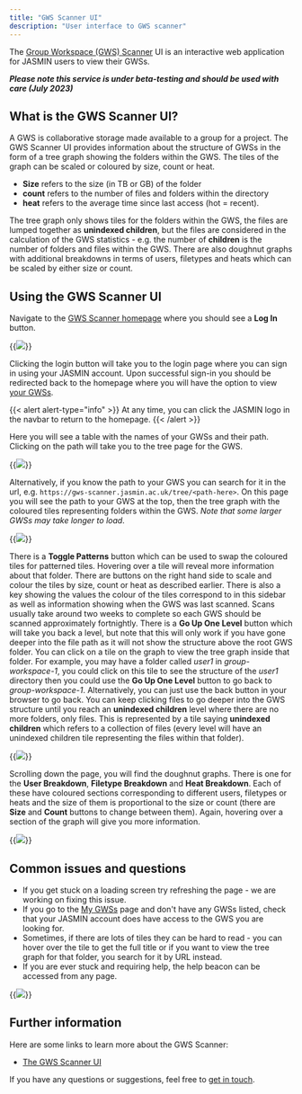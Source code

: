 ```yaml
---
title: "GWS Scanner UI"
description: "User interface to GWS scanner"
---
```


The [Group Workspace (GWS) Scanner](https://gws-scanner.jasmin.ac.uk/) UI is an interactive web application for JASMIN users to view their GWSs.

**_Please note this service is under beta-testing and should be used with care (July 2023)_**

## What is the GWS Scanner UI?

A GWS is collaborative storage made available to a group for a project. The GWS Scanner UI provides information about the structure of GWSs in the form of a tree graph showing the folders within the GWS. The tiles of the graph can be scaled or coloured by size, count or heat. 
- **Size** refers to the size (in TB or GB) of the folder
- **count** refers to the number of files and folders within the directory
- **heat** refers to the average time since last access (hot = recent).

The tree graph only shows tiles for the folders within the GWS, the files are lumped together as **unindexed children**, but the files are considered in the calculation of the GWS statistics - e.g. the number of **children** is the number of folders and files within the GWS. There are also doughnut graphs with additional breakdowns in terms of users, filetypes and heats which can be scaled by either size or count.

## Using the GWS Scanner UI

Navigate to the [GWS Scanner homepage](https://gws-scanner.jasmin.ac.uk/) where you should see a **Log In** button.

{{<image src="img/docs/gws-scanner-ui/gws-scanner-homepage.png" caption="">}}

Clicking the login button will take you to the login page where you can sign in using your JASMIN account. Upon successful sign-in you should be redirected back to the homepage where you will have the option to view [your GWSs](https://gws-scanner.jasmin.ac.uk/my_gws).

{{< alert alert-type="info" >}}
 At any time, you can click the JASMIN logo in the navbar to return to the homepage.
{{< /alert >}}

Here you will see a table with the names of your GWSs and their path. Clicking on the path will take you to the tree page for the GWS.

{{<image src="img/docs/gws-scanner-ui/gws-scanner-my-gws.png" caption="">}}

Alternatively, if you know the path to your GWS you can search for it in the url, e.g. `https://gws-scanner.jasmin.ac.uk/tree/<path-here>`. On this page you will see the path to your GWS at the top, then the tree graph with the coloured tiles representing folders within the GWS. *Note that some larger GWSs may take longer to load*. 

{{<image src="img/docs/gws-scanner-ui/gws-scanner-tree-page.png" caption="">}}

There is a **Toggle Patterns** button which can be used to swap the coloured tiles for patterned tiles. Hovering over a tile will reveal more information about that folder. There are buttons on the right hand side to scale and colour the tiles by size, count or heat as described earlier. There is also a key showing the values the colour of the tiles correspond to in this sidebar as well as information showing when the GWS was last scanned. Scans usually take around two weeks to complete so each GWS should be scanned approximately fortnightly. There is a **Go Up One Level** button which will take you back a level, but note that this will only work if you have gone deeper into the file path as it will not show the structure above the root GWS folder. You can click on a tile on the graph to view the tree graph inside that folder. For example, you may have a folder called *user1* in *group-workspace-1*, you could click on this tile to see the structure of the *user1* directory then you could use the **Go Up One Level** button to go back to *group-workspace-1*. Alternatively, you can just use the back button in your browser to go back. You can keep clicking files to go deeper into the GWS structure until you reach an **unindexed children** level where there are no more folders, only files. This is represented by a tile saying **__unindexed children__** which refers to a collection of files (every level will have an unindexed children tile representing the files within that folder).

{{<image src="img/docs/gws-scanner-ui/gws-scanner-unindexed-children.png" caption="">}}

Scrolling down the page, you will find the doughnut graphs. There is one for the **User Breakdown**, **Filetype Breakdown** and **Heat Breakdown**. Each of these have coloured sections corresponding to different users, filetypes or heats and the size of them is proportional to the size or count (there are **Size** and **Count** buttons to change between them). Again, hovering over a section of the graph will give you more information.

{{<image src="img/docs/gws-scanner-ui/gws-scanner-doughnut-graphs.png" caption="">}}

## Common issues and questions

  * If you get stuck on a loading screen try refreshing the page - we are working on fixing this issue. 
  * If you go to the [My GWSs](https://gws-scanner.jasmin.ac.uk/my_gws) page and don't have any GWSs listed, check that your JASMIN account does have access to the GWS you are looking for.
  * Sometimes, if there are lots of tiles they can be hard to read - you can hover over the tile to get the full title or if you want to view the tree graph for that folder, you search for it by URL instead. 
  * If you are ever stuck and requiring help, the help beacon can be accessed from any page.

{{<image src="img/docs/gws-scanner-ui/gws-scanner-beacon.png" wrapper="col-2 mx-auto" caption="">}}

## Further information

Here are some links to learn more about the GWS Scanner:

  * [The GWS Scanner UI](https://gws-scanner.jasmin.ac.uk/)

If you have any questions or suggestions, feel free to [get in touch](mailto:nicola.farmer@stfc.ac.uk).